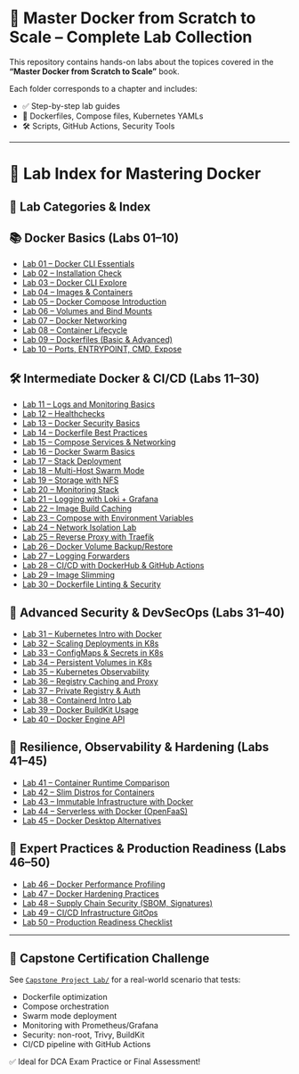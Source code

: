 # 🐳 Master Docker from Scratch to Scale – Complete Lab Collection 

This repository contains hands-on labs about the topices covered in the **“Master Docker from Scratch to Scale”** book.

Each folder corresponds to a chapter and includes:
- ✅ Step-by-step lab guides
- 🐳 Dockerfiles, Compose files, Kubernetes YAMLs
- 🛠️ Scripts, GitHub Actions, Security Tools

---

# 📘 Lab Index for Mastering Docker

## 🧪 Lab Categories & Index


## 📚 Docker Basics (Labs 01–10)
- [Lab 01 – Docker CLI Essentials](./01_docker-introduction/README.md)
- [Lab 02 – Installation Check](./02_installation-check/README.md)
- [Lab 03 – Docker CLI Explore](./03_docker-cli-explore/README.md)
- [Lab 04 – Images & Containers](./04_images-containers/README.md)
- [Lab 05 – Docker Compose Introduction](./labs/05_docker-compose-intro/README.md)
- [Lab 06 – Volumes and Bind Mounts](./labs/06_volumes-bindmounts/README.md)
- [Lab 07 – Docker Networking](./labs/07_docker-networking/README.md)
- [Lab 08 – Container Lifecycle](./labs/08_container-lifecycle/README.md)
- [Lab 09 – Dockerfiles (Basic & Advanced)](./labs/09_dockerfiles-advanced/README.md)
- [Lab 10 – Ports, ENTRYPOINT, CMD, Expose](./labs/10_ports-expose-entrypoint/README.md)

## 🛠️ Intermediate Docker & CI/CD (Labs 11–30)
- [Lab 11 – Logs and Monitoring Basics](./labs/11_docker-logs-monitoring/README.md)
- [Lab 12 – Healthchecks](./labs/12_docker-healthchecks/README.md)
- [Lab 13 – Docker Security Basics](./labs/13_docker-security-basics/README.md)
- [Lab 14 – Dockerfile Best Practices](./labs/14_dockerfile-bestpractices/README.md)
- [Lab 15 – Compose Services & Networking](./labs/15_docker-compose-services/README.md)
- [Lab 16 – Docker Swarm Basics](./labs/16_docker-swarm-basics/README.md)
- [Lab 17 – Stack Deployment](./labs/17_stack-deploy/README.md)
- [Lab 18 – Multi-Host Swarm Mode](./labs/18_multi-host-swarm/README.md)
- [Lab 19 – Storage with NFS](./labs/19_storage-nfs-lab/README.md)
- [Lab 20 – Monitoring Stack](./labs/20_monitoring-stack/README.md)
- [Lab 21 – Logging with Loki + Grafana](./labs/21_logging-loki-grafana/README.md)
- [Lab 22 – Image Build Caching](./labs/22_build-cache-layers/README.md)
- [Lab 23 – Compose with Environment Variables](./labs/23_advanced-compose-env/README.md)
- [Lab 24 – Network Isolation Lab](./labs/24_network-isolation-lab/README.md)
- [Lab 25 – Reverse Proxy with Traefik](./labs/25_traefik-reverse-proxy/README.md)
- [Lab 26 – Docker Volume Backup/Restore](./labs/26_docker-backup-restore/README.md)
- [Lab 27 – Logging Forwarders](./labs/27_docker-logging-forwarders/README.md)
- [Lab 28 – CI/CD with DockerHub & GitHub Actions](./labs/28_ci-cd-dockerhub-ghactions/README.md)
- [Lab 29 – Image Slimming](./labs/29_image-slimming-size/README.md)
- [Lab 30 – Dockerfile Linting & Security](./labs/30_dockerfile-linter-security/README.md)

## 🔐 Advanced Security & DevSecOps (Labs 31–40)
- [Lab 31 – Kubernetes Intro with Docker](./labs/31_kubernetes-intro-lab/README.md)
- [Lab 32 – Scaling Deployments in K8s](./labs/32_k8s-deployment-scale/README.md)
- [Lab 33 – ConfigMaps & Secrets in K8s](./labs/33_k8s-configmap-secret/README.md)
- [Lab 34 – Persistent Volumes in K8s](./labs/34_k8s-volumes-pv/README.md)
- [Lab 35 – Kubernetes Observability](./labs/35_k8s-observability/README.md)
- [Lab 36 – Registry Caching and Proxy](./labs/36_registry-cache-proxy/README.md)
- [Lab 37 – Private Registry & Auth](./labs/37_private-registry-auth/README.md)
- [Lab 38 – Containerd Intro Lab](./labs/38_containerd-intro-lab/README.md)
- [Lab 39 – Docker BuildKit Usage](./labs/39_buildkit-lab/README.md)
- [Lab 40 – Docker Engine API](./labs/40_docker-engine-api/README.md)

## 🧪 Resilience, Observability & Hardening (Labs 41–45)
- [Lab 41 – Container Runtime Comparison](./labs/41_container-runtime-comparison/README.md)
- [Lab 42 – Slim Distros for Containers](./labs/42_slim-distro-lab/README.md)
- [Lab 43 – Immutable Infrastructure with Docker](./labs/43_immutable-infra-docker/README.md)
- [Lab 44 – Serverless with Docker (OpenFaaS)](./labs/44_serverless-docker-openfaas/README.md)
- [Lab 45 – Docker Desktop Alternatives](./labs/45_docker-desktop-alternatives/README.md)

## 🧰 Expert Practices & Production Readiness (Labs 46–50)
- [Lab 46 – Docker Performance Profiling](./labs/46_docker-performance-profiling/README.md)
- [Lab 47 – Docker Hardening Practices](./labs/47_docker-hardening-practices/README.md)
- [Lab 48 – Supply Chain Security (SBOM, Signatures)](./labs/48_supply-chain-security/README.md)
- [Lab 49 – CI/CD Infrastructure GitOps](./labs/49_cicd-infra-gitops-lab/README.md)
- [Lab 50 – Production Readiness Checklist](./labs/50_docker-production-checklist/README.md)

---

## 🏁 Capstone Certification Challenge

See [`Capstone Project Lab/`](../capstone-lab/README.md) for a real-world scenario that tests:

- Dockerfile optimization
- Compose orchestration
- Swarm mode deployment
- Monitoring with Prometheus/Grafana
- Security: non-root, Trivy, BuildKit
- CI/CD pipeline with GitHub Actions

✅ Ideal for DCA Exam Practice or Final Assessment!

